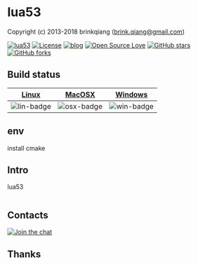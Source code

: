 # lua53

Copyright (c) 2013-2018 brinkqiang (brink.qiang@gmail.com)

[![lua53](https://img.shields.io/badge/brinkqiang-lua53-blue.svg?style=flat-square)](https://github.com/brinkqiang/lua53)
[![License](https://img.shields.io/badge/license-MIT-brightgreen.svg)](https://github.com/brinkqiang/lua53/blob/master/LICENSE)
[![blog](https://img.shields.io/badge/Author-Blog-7AD6FD.svg)](https://brinkqiang.github.io/)
[![Open Source Love](https://badges.frapsoft.com/os/v3/open-source.png)](https://github.com/brinkqiang)
[![GitHub stars](https://img.shields.io/github/stars/brinkqiang/lua53.svg?label=Stars)](https://github.com/brinkqiang/lua53) 
[![GitHub forks](https://img.shields.io/github/forks/brinkqiang/lua53.svg?label=Fork)](https://github.com/brinkqiang/lua53)

## Build status
| [Linux][lin-link] | [MacOSX][osx-link] | [Windows][win-link] |
| :---------------: | :----------------: | :-----------------: |
| ![lin-badge]      | ![osx-badge]       | ![win-badge]        |

[lin-badge]: https://travis-ci.org/brinkqiang/lua53.svg?branch=master "Travis build status"
[lin-link]:  https://travis-ci.org/brinkqiang/lua53 "Travis build status"
[osx-badge]: https://travis-ci.org/brinkqiang/lua53.svg?branch=master "Travis build status"
[osx-link]:  https://travis-ci.org/brinkqiang/lua53 "Travis build status"
[win-badge]: https://ci.appveyor.com/api/projects/status/github/brinkqiang/lua53?branch=master&svg=true "AppVeyor build status"
[win-link]:  https://ci.appveyor.com/project/brinkqiang/lua53 "AppVeyor build status"

## env
install cmake

## Intro
lua53
```cpp
```
## Contacts
[![Join the chat](https://badges.gitter.im/brinkqiang/lua53/Lobby.svg)](https://gitter.im/brinkqiang/lua53)

## Thanks
